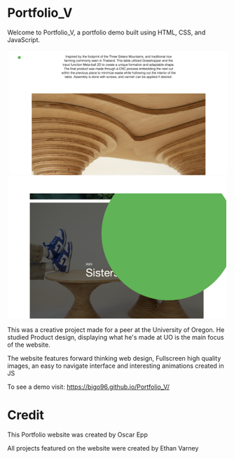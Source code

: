 # Portfolio_V

Welcome to Portfolio_V, a portfolio demo built using HTML, CSS, and JavaScript.

<img width="500" alt="" src="images/DemoPic1.png">

<img width="500" alt="" src="images/DemoPic2.png">

<img width="500" alt="" src="images/DemoPic3.png">

This was a creative project made for a peer at the University of Oregon. He studied Product design, displaying what he's made at UO is the main focus of the website. 

The website features forward thinking web design, Fullscreen high quality images, an easy to navigate interface and interesting animations created in JS

To see a demo visit: https://bigo96.github.io/Portfolio_V/

# Credit

This Portfolio website was created by Oscar Epp

All projects featured on the website were created by Ethan Varney
